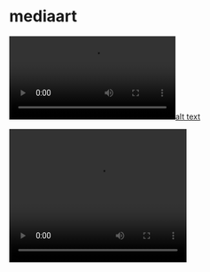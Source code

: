# mediaart


[![alt text](media/IMG_2526.MOV)](media/IMG_2526.MOV)

<video src="media/IMG_2526.MOV" width="320" height="240" controls></video>
